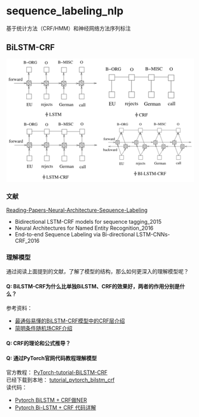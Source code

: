 # sequence_labeling_nlp
基于统计方法（CRF/HMM）和神经网络方法序列标注

## BiLSTM-CRF
![](./paper/BiLSTM_CRF.png)
### 文献
[Reading-Papers-Neural-Architecture-Sequence-Labeling](./paper)
  - Bidirectional LSTM-CRF models for sequence tagging_2015
  - Neural Architectures for Named Entity Recognition_2016
  - End-to-end Sequence Labeling via Bi-directional LSTM-CNNs-CRF_2016

### 理解模型
通过阅读上面提到的文献，了解了模型的结构，那么如何更深入的理解模型呢？
#### Q: BiLSTM-CRF为什么比单独BiLSTM、CRF的效果好，两者的作用分别是什么？
参考资料：
- [最通俗易懂的BiLSTM-CRF模型中的CRF层介绍](https://zhuanlan.zhihu.com/p/44042528)
- [简明条件随机场CRF介绍](https://zhuanlan.zhihu.com/p/37163081)
#### Q: CRF的理论和公式推导？

#### Q: 通过PyTorch官网代码教程理解模型
官方教程： [PyTorch-tutorial-BiLSTM-CRF](https://pytorch.org/tutorials/beginner/nlp/advanced_tutorial.html#sphx-glr-beginner-nlp-advanced-tutorial-py)  
已经下载到本地： [tutorial_pytorch_bilstm_crf](./tutorial_pytorch_bilstm_crf/)  
读代码：
- [Pytorch BiLSTM + CRF做NER](https://zhuanlan.zhihu.com/p/59845590)  
- [Pytorch Bi-LSTM + CRF 代码详解](https://blog.csdn.net/cuihuijun1hao/article/details/79405740)

